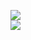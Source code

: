 [![](https://img.shields.io/badge/Made%20With-Github%20Spray-lightgrey.svg?style=for-the-badge&logo=github)](https://github.com/Annihil/github-spray#17521)  
[![](https://i.imgur.com/2DrTn0Z.gif)](https://github.com/Annihil/github-spray)